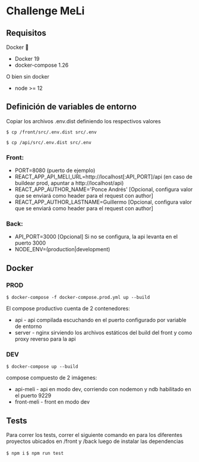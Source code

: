 # Challenge MeLi

## Requisitos

Docker :whale2:

- Docker 19
- docker-compose 1.26

O bien sin docker

- node >= 12

## Definición de variables de entorno

Copiar los archivos .env.dist definiendo los respectivos valores

`$ cp /front/src/.env.dist src/.env`

`$ cp /api/src/.env.dist src/.env`

### Front:

- PORT=8080 (puerto de ejemplo)
- REACT_APP_API_MELI_URL=http://localhost[:API_PORT]/api (en caso de buildear prod, apuntar a http://localhost/api)
- REACT_APP_AUTHOR_NAME='Ponce Andrés' [Opcional, configura valor que se enviará como header para el request con author]
- REACT_APP_AUTHOR_LASTNAME=Guillermo [Opcional, configura valor que se enviará como header para el request con author]

### Back:

- API_PORT=3000 [Opcional] Si no se configura, la api levanta en el puerto 3000
- NODE_ENV=(production|development)

## Docker

### PROD

`$ docker-compose -f docker-compose.prod.yml up --build`

El compose productivo cuenta de 2 contenedores:

- api - api compilada escuchando en el puerto configurado por variable de entorno
- server - nginx sirviendo los archivos estáticos del build del front y como proxy reverso para la api

### DEV

`$ docker-compose up --build`

compose compuesto de 2 imágenes:

- api-meli - api en modo dev, corriendo con nodemon y ndb habilitado en el puerto 9229
- front-meli - front en modo dev

## Tests

Para correr los tests, correr el siguiente comando en para los diferentes proyectos ubicados en /front y /back luego de instalar las dependencias

`$ npm i`
`$ npm run test`
